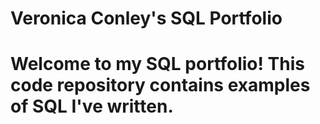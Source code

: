 # Veronica Conley's SQL Portfolio

# Welcome to my SQL portfolio! This code repository contains examples of SQL I've written.
